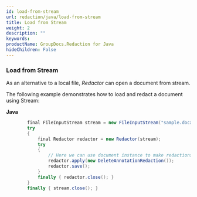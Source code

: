 ```yaml
---
id: load-from-stream
url: redaction/java/load-from-stream
title: Load from Stream
weight: 2
description: ""
keywords: 
productName: GroupDocs.Redaction for Java
hideChildren: False
---
```

### Load from Stream

As an alternative to a local file, *Redactor* can open a document from stream.

The following example demonstrates how to load and redact a document using Stream:

**Java**

```csharp
        final FileInputStream stream = new FileInputStream("sample.docx");
        try 
        {
            final Redactor redactor = new Redactor(stream);
            try 
            {
                // Here we can use document instance to make redactions
                redactor.apply(new DeleteAnnotationRedaction());
                redactor.save();
            }
            finally { redactor.close(); }
        }
        finally { stream.close(); }
```
